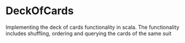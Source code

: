 # DeckOfCards
Implementing the deck of cards functionality in scala. The functionality includes shuffling, ordering and querying the cards of the same suit
